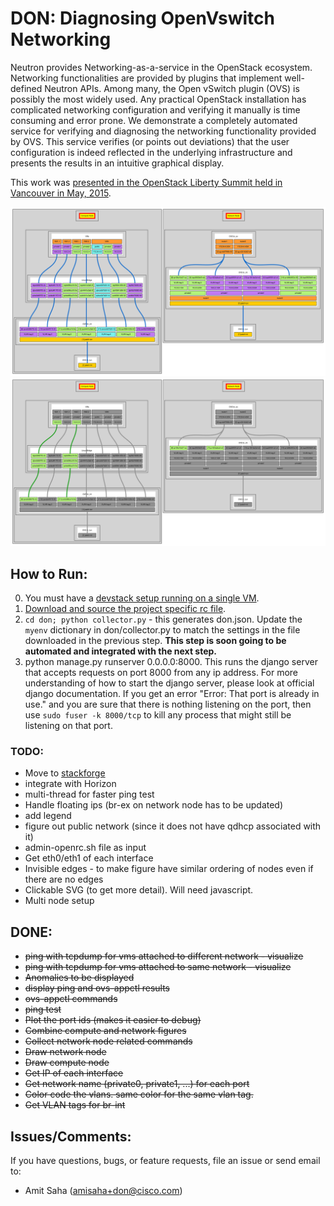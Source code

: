 # DON: Diagnosing OpenVswitch Networking

Neutron provides Networking-as-a-service in the OpenStack ecosystem. Networking
functionalities are provided by plugins that implement well-defined Neutron
APIs. Among many, the Open vSwitch plugin (OVS) is possibly the most widely
used. Any practical OpenStack installation has complicated networking
configuration and verifying it manually is time consuming and error prone. We
demonstrate a completely automated service for verifying and diagnosing the
networking functionality provided by OVS. This service verifies (or points out
deviations) that the user configuration is indeed reflected in the underlying
infrastructure and presents the results in an intuitive graphical display.

This work was [presented in the OpenStack Liberty Summit held in Vancouver in May, 2015](https://www.openstack.org/summit/vancouver-2015/summit-videos/presentation/don-diagnosing-ovs-in-neutron "DON Presentation at OpenStack Liberty Summit, Vancouver, May 2015").

![DON: Internal View](/don/static/don_sample.svg "DON: Internal View")
![DON: Ping Tracer](/don/static/ping_tracer_sample.svg "DON: Ping Tracer")

## How to Run:

0. You must have a [devstack setup running on a single VM](http://docs.openstack.org/developer/devstack/guides/single-vm.html).
1. [Download and source the project specific rc file](http://docs.openstack.org/user-guide/common/cli_set_environment_variables_using_openstack_rc.html).
2. `cd don; python collector.py` - this generates don.json. Update the `myenv` dictionary in
   don/collector.py to match the settings in the file downloaded in the previous
   step. **This step is soon going to be automated and integrated with the next
   step.**
3. python manage.py runserver 0.0.0.0:8000. This runs the django server that
   accepts requests on port 8000 from any ip address. For more understanding of
   how to start the django server, please look at official django documentation.
   If you get an error "Error: That port is already in use." and you are sure
   that there is nothing listening on the port, then use `sudo fuser -k 8000/tcp`
   to kill any process that might still be listening on that port.

### TODO:
- Move to [stackforge](https://github.com/stackforge)
- integrate with Horizon
- multi-thread for faster ping test
- Handle floating ips (br-ex on network node has to be updated)
- add legend
- figure out public network (since it does not have qdhcp associated with it)
- admin-openrc.sh file as input
- Get eth0/eth1 of each interface
- Invisible edges - to make figure have similar ordering of nodes even if there
  are no edges
- Clickable SVG (to get more detail). Will need javascript.
- Multi node setup

## DONE:
- ~~ping with tcpdump for vms attached to different network - visualize~~
- ~~ping with tcpdump for vms attached to same network - visualize~~
- ~~Anomalies to be displayed~~
- ~~display ping and ovs-appctl results~~
- ~~ovs-appctl commands~~
- ~~ping test~~
- ~~Plot the port ids (makes it easier to debug)~~
- ~~Combine compute and network figures~~
- ~~Collect network node related commands~~
- ~~Draw network node~~
- ~~Draw compute node~~
- ~~Get IP of each interface~~
- ~~Get network name (private0, private1, ...) for each port~~
- ~~Color code the vlans. same color for the same vlan tag.~~
- ~~Get VLAN tags for br-int~~

## Issues/Comments:
If you have questions, bugs, or feature requests, file an issue or send email
to:

* Amit Saha (amisaha+don@cisco.com)

